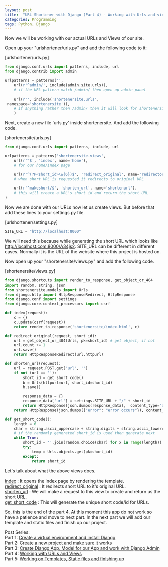 ```yaml
---
layout: post
title:  "URL Shortener with Django (Part 4) - Working with Urls and views"
categories: Programming
tags: Python, Django
---
```

Now we will be working with our actual URLs and Views of our site.

Open up your "urlshortener/urls.py" and add the following code to it:

[urlshortener/urls.py]

```python
from django.conf.urls import patterns, include, url
from django.contrib import admin

urlpatterns = patterns('',
    url(r'^admin/', include(admin.site.urls)),
    # if the URL pattern match /admin/ then open up admin panel

    url(r'', include('shortenersite.urls',
 namespace='shortenersite')),
    # if anything rather then /admin/ then it will look for shortenersite/urls
    )
```

Next, create a new file 'urls.py' inside shortenersite. And add the following code.

[shortenersite/urls.py]

```python
from django.conf.urls import patterns, include, url

urlpatterns = patterns('shortenersite.views',
    url(r'^$', 'index', name='home'),
    # for our home/index page

    url(r'^(?P<short_id>\w{6})$', 'redirect_original', name='redirectoriginal'),
    # when short URL is requested it redirects to original URL

    url(r'^makeshort/$', 'shorten_url', name='shortenurl'),
    # this will create a URL's short id and return the short URL
)
```

Now we are done with our URLs now let us create views. But before that add these lines to your settings.py file.

[urlshortener/settings.py]

```python
SITE_URL = "http://localhost:8000"
```

We will need this because while generating the short URL which looks like http://localhost.com:8000/A34js2. SITE_URL can be different in different cases. Normally it is the URL of the website where this project is hosted on.

Now open up your "shortenersite/views.py" and add the following code.

[shortenersite/views.py]

```python
from django.shortcuts import render_to_response, get_object_or_404
import random, string, json
from shortenersite.models import Urls
from django.http import HttpResponseRedirect, HttpResponse
from django.conf import settings
from django.core.context_processors import csrf

def index(request):
    c = {}
    c.update(csrf(request))
    return render_to_response('shortenersite/index.html', c)

def redirect_original(request, short_id):
    url = get_object_or_404(Urls, pk=short_id) # get object, if not        found return 404 error
    url.count += 1
    url.save()
    return HttpResponseRedirect(url.httpurl)

def shorten_url(request):
    url = request.POST.get("url", '')
    if not (url == ''):
        short_id = get_short_code()
        b = Urls(httpurl=url, short_id=short_id)
        b.save()

        response_data = {}
        response_data['url'] = settings.SITE_URL + "/" + short_id
        return HttpResponse(json.dumps(response_data),  content_type="application/json")
    return HttpResponse(json.dumps({"error": "error occurs"}), content_type="application/json")

def get_short_code():
    length = 6
    char = string.ascii_uppercase + string.digits + string.ascii_lowercase
    # if the randomly generated short_id is used then generate next
    while True:
        short_id = ''.join(random.choice(char) for x in range(length))
        try:
            temp = Urls.objects.get(pk=short_id)
        except:
            return short_id
```

Let's talk about what the above views does.

<span style="text-decoration: underline;">index</span> : It opens the index page by rendering the template.<br />
<span style="text-decoration: underline;">redirect_original</span> : It redirects short URL to it's original URL.<br />
<span style="text-decoration: underline;">shorten_url</span> : We will make a request to this view to create and return us the short URL.<br />
<span style="text-decoration: underline;">get_short_code</span> : This will generate the unique short code/id for URLs.

So, this is the end of the part 4. At this moment this app do not work so have a patience and move to next part. In the next part we will add our template and static files and finish up our project.

Post Series: <br/>
Part 1: [Create a virtual environment and install Django](https://sudeepacharya.com.np/blog/2015/01/12/urlshortener-with-django-create-virtual-environment-install-django/)<br/>
Part 2: [Create a new project and make sure it works](https://sudeepacharya.com.np/blog/2015/01/13/urlshortener-with-django-creating-new-django-project/)<br/>
Part 3: [Create Django App, Model for our App and work with Django Admin](https://sudeepacharya.com.np/blog/2015/01/14/urlshortener-with-django-creating-app-model/)<br/>
Part 4: [Working with URLs and Views](https://sudeepacharya.com.np/blog/2015/01/15/urlshortener-with-django-urls-and-views/)<br/>
Part 5: [Working on Templates, Static files and finishing up](https://sudeepacharya.com.np/blog/2015/01/16/urlshortener-with-django-working-with-templates/)<br/>
